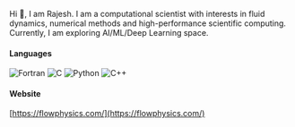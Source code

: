 Hi 👋, I am Rajesh. I am a computational scientist with interests in fluid dynamics, numerical methods and high-performance scientific computing. Currently, I am exploring AI/ML/Deep Learning space. 

#### Languages
![Fortran](https://img.shields.io/badge/-Fortran-734f96?&logo=Fortran)
![C](https://img.shields.io/badge/-C-888?&logo=C&logoColor=fff)
![Python](https://img.shields.io/badge/-Python-4B8BBE?&logo=Python&logoColor=fff)
![C++](https://img.shields.io/badge/-C++-00599C?&logo=c%2b%2b)

#### Website
[https://flowphysics.com/](https://flowphysics.com/)

<!--
**rajesh-ae/rajesh-ae** is a ✨ _special_ ✨ repository because its `README.md` (this file) appears on your GitHub profile.

Here are some ideas to get you started:

- 🔭 I’m currently working on ...
- 🌱 I’m currently learning ...
- 👯 I’m looking to collaborate on ...
- 🤔 I’m looking for help with ...
- 💬 Ask me about ...
- 📫 How to reach me: ...
- 😄 Pronouns: ...
- ⚡ Fun fact: ...
-->
